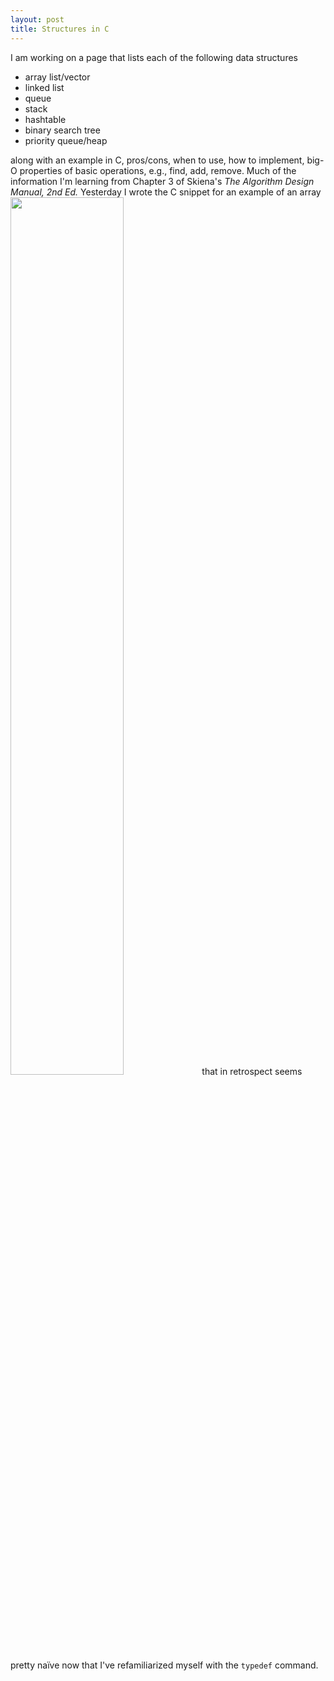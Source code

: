 ```yaml
---
layout: post
title: Structures in C
---
```

I am working on a page that lists each of the following data structures
* array list/vector
* linked list
* queue
* stack
* hashtable
* binary search tree
* priority queue/heap

along with an example in C, pros/cons, when to use, how to implement, big-O properties of basic operations, e.g., find, add, remove.  Much of the information I'm learning from Chapter 3 of Skiena's _The Algorithm Design Manual, 2nd Ed._  Yesterday I wrote the C snippet for an example of an array
<img src="https://wh33les.github.io/images/naiveCExampleOfArray.png" class="wrap align-left" height="60%" width="60%">
that in retrospect seems pretty naïve now that I've refamiliarized myself with the <code>typedef</code> command.
